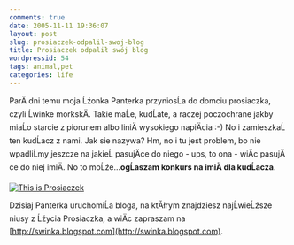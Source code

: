 ```yaml
---
comments: true
date: 2005-11-11 19:36:07
layout: post
slug: prosiaczek-odpalil-swoj-blog
title: Prosiaczek odpalił swój blog
wordpressid: 54
tags: animal,pet
categories: life
---
```


ParÄ dni temu moja Ĺźonka Panterka przyniosĹa do domciu prosiaczka, czyli Ĺwinke morkskÄ. Takie maĹe, kudĹate, a raczej poczochrane jakby miaĹo starcie z piorunem albo liniÄ wysokiego napiÄcia :-) No i zamieszkaĹ ten kudĹacz z nami. Jak sie nazywa? Hm, no i tu jest problem, bo nie wpadliĹmy jeszcze na jakieĹ pasujÄce do niego - ups, to ona - wiÄc pasujÄce do niej imiÄ. No to moĹźe...**ogĹaszam konkurs na imiÄ dla kudĹacza**.

[![This is Prosiaczek](http://pantera.loskot.net/prosiaczek.jpg)](http://swinka.blogspot.com)

Dzisiaj Panterka uruchomiĹa bloga, na ktĂłrym znajdziesz najĹwieĹźsze niusy z Ĺźycia Prosiaczka, a wiÄc zapraszam na [http://swinka.blogspot.com](http://swinka.blogspot.com).
